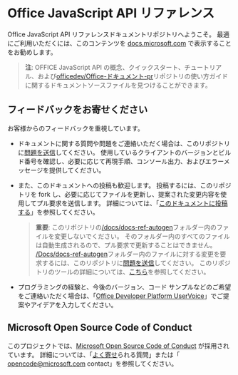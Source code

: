 # <a name="office-javascript-api-reference"></a>Office JavaScript API リファレンス

Office JavaScript API リファレンスドキュメントリポジトリへようこそ。 最適にご利用いただくには、このコンテンツを [docs.microsoft.com](https://docs.microsoft.com/javascript/api/overview/office) で表示することをお勧めします。

> **注**: OFFICE JavaScript API の概念、クイックスタート、チュートリアル、および[officedev/Office-ドキュメント-pr](https://github.com/OfficeDev/office-js-docs-pr)リポジトリの使い方ガイドに関するドキュメントソースファイルを見つけることができます。

## <a name="give-us-your-feedback"></a>フィードバックをお寄せください

お客様からのフィードバックを重視しています。

* ドキュメントに関する質問や問題をご連絡いただく場合は、このリポジトリに[問題を送信](https://github.com/OfficeDev/office-js-docs-reference/issues)してください。 使用しているクライアントのバージョンとビルド番号を確認し、必要に応じて再現手順、コンソール出力、およびエラーメッセージを提供してください。

* また、このドキュメントへの投稿も歓迎します。 投稿するには、このリポジトリを fork し、必要に応じてファイルを更新し、提案された変更内容を使用してプル要求を送信します。 詳細については、「[このドキュメントに投稿する](Contributing.md)」を参照してください。

    > **重要**: このリポジトリの[/docs/docs-ref-autogen](https://github.com/OfficeDev/office-js-docs-reference/tree/master/docs/docs-ref-autogen)フォルダー内のファイルを変更しないでください。 そのフォルダー内のすべてのファイルは自動生成されるので、プル要求で更新することはできません。 [/Docs/docs-ref-autogen](https://github.com/OfficeDev/office-js-docs-reference/tree/master/docs/docs-ref-autogen)フォルダー内のファイルに対する変更を要求するには、このリポジトリに[問題を送信](https://github.com/OfficeDev/office-js-docs-reference/issues)してください。 このリポジトリのツールの詳細については、[こちら](https://github.com/OfficeDev/office-js-docs-reference/blob/master/DocumentationToolingNotes.md)を参照してください。

* プログラミングの経験と、今後のバージョン、コード サンプルなどのご希望をご連絡いただく場合は、「[Office Developer Platform UserVoice](https://officespdev.uservoice.com/)」でご提案やアイデアを入力してください。

## <a name="microsoft-open-source-code-of-conduct"></a>Microsoft Open Source Code of Conduct

このプロジェクトでは、[Microsoft Open Source Code of Conduct](https://opensource.microsoft.com/codeofconduct/) が採用されています。
詳細については、「[よく寄せ](https://opensource.microsoft.com/codeofconduct/faq/)られる質問」または「 [opencode@microsoft.com](mailto:opencode@microsoft.com) contact」を参照してください。
